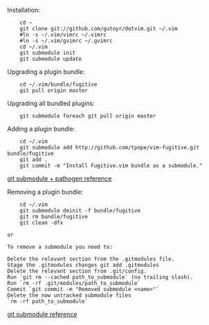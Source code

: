 Installation:
```
    cd ~
    git clone git://github.com/gutoyr/dotvim.git ~/.vim
    #ln -s ~/.vim/vimrc ~/.vimrc
    #ln -s ~/.vim/gvimrc ~/.gvimrc
    cd ~/.vim
    git submodule init
    git submodule update
```


Upgrading a plugin bundle:
```
    cd ~/.vim/bundle/fugitive
    git pull origin master
```


Upgrading all bundled plugins:
```
    git submodule foreach git pull origin master
```

Adding a plugin bundle:
```
    cd ~/.vim
    git submodule add http://github.com/tpope/vim-fugitive.git bundle/fugitive
    git add .
    git commit -m "Install Fugitive.vim bundle as a submodule."
```

[git submodule + pathogen reference][1]

Removing a plugin bundle:
```
    cd ~/.vim
    git submodule deinit -f bundle/fugitive
    git rm bundle/fugitive
    git clean -dfx
```

    or

    To remove a submodule you need to:

    Delete the relevant section from the .gitmodules file.
    Stage the .gitmodules changes git add .gitmodules
    Delete the relevant section from .git/config.
    Run `git rm --cached path_to_submodule` (no trailing slash).
    Run `rm -rf .git/modules/path_to_submodule`
    Commit `git commit -m "Removed submodule <name>"`
    Delete the now untracked submodule files
    `rm -rf path_to_submodule`

[git submodule reference][2]

[1]: http://vimcasts.org/episodes/synchronizing-plugins-with-git-submodules-and-pathogen/
[2]: https://git.wiki.kernel.org/index.php/GitSubmoduleTutorial#Removal
